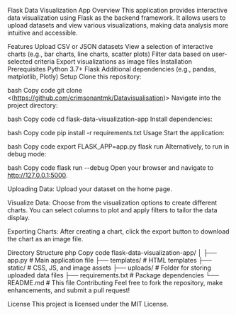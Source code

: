 Flask Data Visualization App
Overview
This application provides interactive data visualization using Flask as the backend framework. It allows users to upload datasets and view various visualizations, making data analysis more intuitive and accessible.

Features
Upload CSV or JSON datasets
View a selection of interactive charts (e.g., bar charts, line charts, scatter plots)
Filter data based on user-selected criteria
Export visualizations as image files
Installation
Prerequisites
Python 3.7+
Flask
Additional dependencies (e.g., pandas, matplotlib, Plotly)
Setup
Clone this repository:

bash
Copy code
git clone <(https://github.com/crimsonantmk/Datavisualisation)>
Navigate into the project directory:

bash
Copy code
cd flask-data-visualization-app
Install dependencies:

bash
Copy code
pip install -r requirements.txt
Usage
Start the application:

bash
Copy code
export FLASK_APP=app.py
flask run
Alternatively, to run in debug mode:

bash
Copy code
flask run --debug
Open your browser and navigate to http://127.0.0.1:5000.

Uploading Data: Upload your dataset on the home page.

Visualize Data: Choose from the visualization options to create different charts. You can select columns to plot and apply filters to tailor the data display.

Exporting Charts: After creating a chart, click the export button to download the chart as an image file.

Directory Structure
php
Copy code
flask-data-visualization-app/
│
├── app.py                # Main application file
├── templates/            # HTML templates
├── static/               # CSS, JS, and image assets
├── uploads/              # Folder for storing uploaded data files
├── requirements.txt      # Package dependencies
└── README.md             # This file
Contributing
Feel free to fork the repository, make enhancements, and submit a pull request!

License
This project is licensed under the MIT License.
